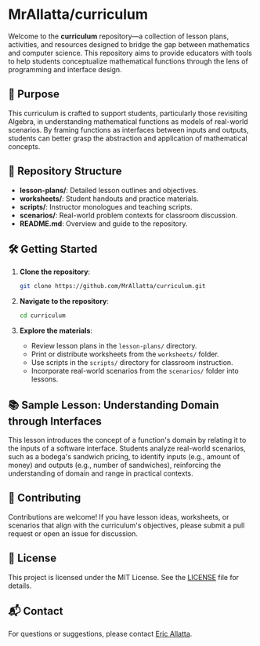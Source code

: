 # MrAllatta/curriculum

Welcome to the **curriculum** repository—a collection of lesson plans, activities, and resources designed to bridge the gap between mathematics and computer science. This repository aims to provide educators with tools to help students conceptualize mathematical functions through the lens of programming and interface design.

## 🧠 Purpose

This curriculum is crafted to support students, particularly those revisiting Algebra, in understanding mathematical functions as models of real-world scenarios. By framing functions as interfaces between inputs and outputs, students can better grasp the abstraction and application of mathematical concepts.

## 📁 Repository Structure

* **lesson-plans/**: Detailed lesson outlines and objectives.
* **worksheets/**: Student handouts and practice materials.
* **scripts/**: Instructor monologues and teaching scripts.
* **scenarios/**: Real-world problem contexts for classroom discussion.
* **README.md**: Overview and guide to the repository.

## 🛠️ Getting Started

1. **Clone the repository**:

   ```bash
   git clone https://github.com/MrAllatta/curriculum.git
   ```



2. **Navigate to the repository**:

   ```bash
   cd curriculum
   ```



3. **Explore the materials**:

   * Review lesson plans in the `lesson-plans/` directory.
   * Print or distribute worksheets from the `worksheets/` folder.
   * Use scripts in the `scripts/` directory for classroom instruction.
   * Incorporate real-world scenarios from the `scenarios/` folder into lessons.

## 📚 Sample Lesson: Understanding Domain through Interfaces

This lesson introduces the concept of a function's domain by relating it to the inputs of a software interface. Students analyze real-world scenarios, such as a bodega's sandwich pricing, to identify inputs (e.g., amount of money) and outputs (e.g., number of sandwiches), reinforcing the understanding of domain and range in practical contexts.

## 🤝 Contributing

Contributions are welcome! If you have lesson ideas, worksheets, or scenarios that align with the curriculum's objectives, please submit a pull request or open an issue for discussion.

## 📄 License

This project is licensed under the MIT License. See the [LICENSE](LICENSE) file for details.

## 📬 Contact

For questions or suggestions, please contact [Eric Allatta](mailto:ericallatta@gmail.com).

